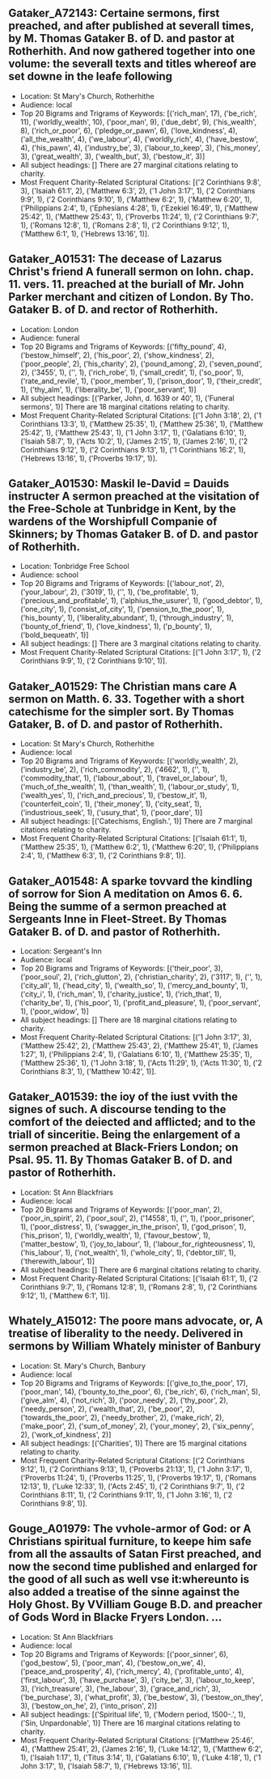 ## Gataker_A72143: Certaine sermons, first preached, and after published at severall times, by M. Thomas Gataker B. of D. and pastor at Rotherhith. And now gathered together into one volume: the severall texts and titles whereof are set downe in the leafe following
- Location: St Mary's Church, Rotherhithe
- Audience: local
- Top 20 Bigrams and Trigrams of Keywords: [('rich_man', 17), ('be_rich', 11), ('worldly_wealth', 10), ('poor_man', 9), ('due_debt', 9), ('his_wealth', 8), ('rich_or_poor', 6), ('pledge_or_pawn', 6), ('love_kindness', 4), ('all_the_wealth', 4), ('we_labour', 4), ('worldly_rich', 4), ('have_bestow', 4), ('his_pawn', 4), ('industry_be', 3), ('labour_to_keep', 3), ('his_money', 3), ('great_wealth', 3), ('wealth_but', 3), ('bestow_it', 3)]
- All subject headings: []
	There are 27 marginal citations relating to charity.
- Most Frequent Charity-Related Scriptural Citations: [('2 Corinthians 9:8', 3), ('Isaiah 61:1', 2), ('Matthew 6:3', 2), ('1 John 3:17', 1), ('2 Corinthians 9:9', 1), ('2 Corinthians 9:10', 1), ('Matthew 6:2', 1), ('Matthew 6:20', 1), ('Philippians 2:4', 1), ('Ephesians 4:28', 1), ('Ezekiel 16:49', 1), ('Matthew 25:42', 1), ('Matthew 25:43', 1), ('Proverbs 11:24', 1), ('2 Corinthians 9:7', 1), ('Romans 12:8', 1), ('Romans 2:8', 1), ('2 Corinthians 9:12', 1), ('Matthew 6:1', 1), ('Hebrews 13:16', 1)].

## Gataker_A01531: The decease of Lazarus Christ's friend A funerall sermon on Iohn. chap. 11. vers. 11. preached at the buriall of Mr. John Parker merchant and citizen of London. By Tho. Gataker B. of D. and rector of Rotherhith.
- Location: London
- Audience: funeral
- Top 20 Bigrams and Trigrams of Keywords: [('fifty_pound', 4), ('bestow_himself', 2), ('his_poor', 2), ('show_kindness', 2), ('poor_people', 2), ('his_charity', 2), ('pound_among', 2), ('seven_pound', 2), ('3455', 1), ('', 1), ('rich_robe', 1), ('small_credit', 1), ('so_poor', 1), ('rate_and_revile', 1), ('poor_member', 1), ('prison_door', 1), ('their_credit', 1), ('thy_alm', 1), ('liberality_be', 1), ('poor_servant', 1)]
- All subject headings: [('Parker, John, d. 1639 or 40', 1), ('Funeral sermons', 1)]
	There are 18 marginal citations relating to charity.
- Most Frequent Charity-Related Scriptural Citations: [('1 John 3:18', 2), ('1 Corinthians 13:3', 1), ('Matthew 25:35', 1), ('Matthew 25:36', 1), ('Matthew 25:42', 1), ('Matthew 25:43', 1), ('1 John 3:17', 1), ('Galatians 6:10', 1), ('Isaiah 58:7', 1), ('Acts 10:2', 1), ('James 2:15', 1), ('James 2:16', 1), ('2 Corinthians 9:12', 1), ('2 Corinthians 9:13', 1), ('1 Corinthians 16:2', 1), ('Hebrews 13:16', 1), ('Proverbs 19:17', 1)].

## Gataker_A01530: Maskil le-David = Dauids instructer A sermon preached at the visitation of the Free-Schole at Tunbridge in Kent, by the wardens of the Worshipfull Companie of Skinners; by Thomas Gataker B. of D. and pastor of Rotherhith.
- Location: Tonbridge Free School
- Audience: school
- Top 20 Bigrams and Trigrams of Keywords: [('labour_not', 2), ('your_labour', 2), ('3019', 1), ('', 1), ('be_profitable', 1), ('precious_and_profitable', 1), ('alphius_the_usurer', 1), ('good_debtor', 1), ('one_city', 1), ('consist_of_city', 1), ('pension_to_the_poor', 1), ('his_bounty', 1), ('liberality_abundant', 1), ('through_industry', 1), ('bounty_of_friend', 1), ('love_kindness', 1), ('p_bounty', 1), ('bold_bequeath', 1)]
- All subject headings: []
	There are 3 marginal citations relating to charity.
- Most Frequent Charity-Related Scriptural Citations: [('1 John 3:17', 1), ('2 Corinthians 9:9', 1), ('2 Corinthians 9:10', 1)].

## Gataker_A01529: The Christian mans care A sermon on Matth. 6. 33. Together with a short catechisme for the simpler sort. By Thomas Gataker, B. of D. and pastor of Rotherhith.
- Location: St Mary's Church, Rotherhithe
- Audience: local
- Top 20 Bigrams and Trigrams of Keywords: [('worldly_wealth', 2), ('industry_be', 2), ('rich_commodity', 2), ('4662', 1), ('', 1), ('commodity_that', 1), ('labour_about', 1), ('travel_or_labour', 1), ('much_of_the_wealth', 1), ('than_wealth', 1), ('labour_or_study', 1), ('wealth_yes', 1), ('rich_and_precious', 1), ('bestow_it', 1), ('counterfeit_coin', 1), ('their_money', 1), ('city_seat', 1), ('industrious_seek', 1), ('usury_that', 1), ('poor_dare', 1)]
- All subject headings: [('Catechisms, English.', 1)]
	There are 7 marginal citations relating to charity.
- Most Frequent Charity-Related Scriptural Citations: [('Isaiah 61:1', 1), ('Matthew 25:35', 1), ('Matthew 6:2', 1), ('Matthew 6:20', 1), ('Philippians 2:4', 1), ('Matthew 6:3', 1), ('2 Corinthians 9:8', 1)].

## Gataker_A01548: A sparke tovvard the kindling of sorrow for Sion A meditation on Amos 6. 6. Being the summe of a sermon preached at Sergeants Inne in Fleet-Street. By Thomas Gataker B. of D. and pastor of Rotherhith.
- Location: Sergeant's Inn
- Audience: local
- Top 20 Bigrams and Trigrams of Keywords: [('their_poor', 3), ('poor_soul', 2), ('rich_glutton', 2), ('christian_charity', 2), ('3117', 1), ('', 1), ('city_all', 1), ('head_city', 1), ('wealth_so', 1), ('mercy_and_bounty', 1), ('city_i', 1), ('rich_man', 1), ('charity_justice', 1), ('rich_that', 1), ('charity_be', 1), ('his_poor', 1), ('profit_and_pleasure', 1), ('poor_servant', 1), ('poor_widow', 1)]
- All subject headings: []
	There are 18 marginal citations relating to charity.
- Most Frequent Charity-Related Scriptural Citations: [('1 John 3:17', 3), ('Matthew 25:42', 2), ('Matthew 25:43', 2), ('Matthew 25:41', 1), ('James 1:27', 1), ('Philippians 2:4', 1), ('Galatians 6:10', 1), ('Matthew 25:35', 1), ('Matthew 25:36', 1), ('1 John 3:18', 1), ('Acts 11:29', 1), ('Acts 11:30', 1), ('2 Corinthians 8:3', 1), ('Matthew 10:42', 1)].

## Gataker_A01539: the ioy of the iust vvith the signes of such. A discourse tending to the comfort of the deiected and afflicted; and to the triall of sinceritie. Being the enlargement of a sermon preached at Black-Friers London; on Psal. 95. 11. By Thomas Gataker B. of D. and pastor of Rotherhith.
- Location: St Ann Blackfriars
- Audience: local
- Top 20 Bigrams and Trigrams of Keywords: [('poor_man', 2), ('poor_in_spirit', 2), ('poor_soul', 2), ('14558', 1), ('', 1), ('poor_prisoner', 1), ('poor_distress', 1), ('swagger_in_the_prison', 1), ('god_prison', 1), ('his_prison', 1), ('worldly_wealth', 1), ('favour_bestow', 1), ('matter_bestow', 1), ('joy_to_labour', 1), ('labour_for_righteousness', 1), ('his_labour', 1), ('not_wealth', 1), ('whole_city', 1), ('debtor_till', 1), ('therewith_labour', 1)]
- All subject headings: []
	There are 6 marginal citations relating to charity.
- Most Frequent Charity-Related Scriptural Citations: [('Isaiah 61:1', 1), ('2 Corinthians 9:7', 1), ('Romans 12:8', 1), ('Romans 2:8', 1), ('2 Corinthians 9:12', 1), ('Matthew 6:1', 1)].

## Whately_A15012: The poore mans advocate, or, A treatise of liberality to the needy. Delivered in sermons by William Whately minister of Banbury
- Location: St. Mary's Church, Banbury
- Audience: local
- Top 20 Bigrams and Trigrams of Keywords: [('give_to_the_poor', 17), ('poor_man', 14), ('bounty_to_the_poor', 6), ('be_rich', 6), ('rich_man', 5), ('give_alm', 4), ('not_rich', 3), ('poor_needy', 2), ('thy_poor', 2), ('needy_person', 2), ('wealth_that', 2), ('be_poor', 2), ('towards_the_poor', 2), ('needy_brother', 2), ('make_rich', 2), ('make_poor', 2), ('sum_of_money', 2), ('your_money', 2), ('six_penny', 2), ('work_of_kindness', 2)]
- All subject headings: [('Charities', 1)]
	There are 15 marginal citations relating to charity.
- Most Frequent Charity-Related Scriptural Citations: [('2 Corinthians 9:12', 1), ('2 Corinthians 9:13', 1), ('Proverbs 21:13', 1), ('1 John 3:17', 1), ('Proverbs 11:24', 1), ('Proverbs 11:25', 1), ('Proverbs 19:17', 1), ('Romans 12:13', 1), ('Luke 12:33', 1), ('Acts 2:45', 1), ('2 Corinthians 9:7', 1), ('2 Corinthians 8:11', 1), ('2 Corinthians 9:11', 1), ('1 John 3:16', 1), ('2 Corinthians 9:8', 1)].

## Gouge_A01979: The vvhole-armor of God: or A Christians spiritual furniture, to keepe him safe from all the assaults of Satan First preached, and now the second time published and enlarged for the good of all such as well vse it:whereunto is also added a treatise of the sinne against the Holy Ghost. By VVilliam Gouge B.D. and preacher of Gods Word in Blacke Fryers London. ...
- Location: St Ann Blackfriars
- Audience: local
- Top 20 Bigrams and Trigrams of Keywords: [('poor_sinner', 6), ('god_bestow', 5), ('poor_man', 4), ('bestow_on_we', 4), ('peace_and_prosperity', 4), ('rich_mercy', 4), ('profitable_unto', 4), ('first_labour', 3), ('have_purchase', 3), ('city_be', 3), ('labour_to_keep', 3), ('rich_treasure', 3), ('he_labour', 3), ('grace_and_rich', 3), ('be_purchase', 3), ('what_profit', 3), ('be_bestow', 3), ('bestow_on_they', 3), ('bestow_on_he', 2), ('into_prison', 2)]
- All subject headings: [('Spiritual life', 1), ('Modern period, 1500-.', 1), ('Sin, Unpardonable', 1)]
	There are 16 marginal citations relating to charity.
- Most Frequent Charity-Related Scriptural Citations: [('Matthew 25:46', 4), ('Matthew 25:41', 2), ('James 2:16', 1), ('Luke 14:12', 1), ('Matthew 6:2', 1), ('Isaiah 1:17', 1), ('Titus 3:14', 1), ('Galatians 6:10', 1), ('Luke 4:18', 1), ('1 John 3:17', 1), ('Isaiah 58:7', 1), ('Hebrews 13:16', 1)].
